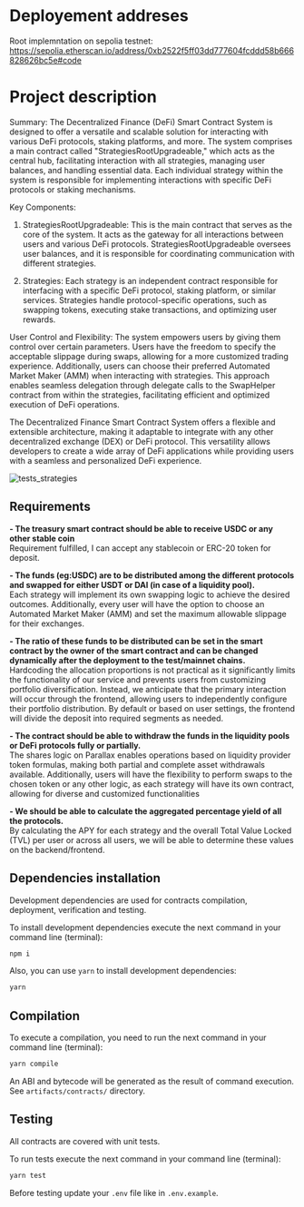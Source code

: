 # Deployement addreses

Root implemntation on sepolia testnet: https://sepolia.etherscan.io/address/0xb2522f5ff03dd777604fcddd58b666828626bc5e#code

# Project description

Summary:
The Decentralized Finance (DeFi) Smart Contract System is designed to offer a versatile and scalable solution for interacting with various DeFi protocols, staking platforms, and more. The system comprises a main contract called "StrategiesRootUpgradeable," which acts as the central hub, facilitating interaction with all strategies, managing user balances, and handling essential data. Each individual strategy within the system is responsible for implementing interactions with specific DeFi protocols or staking mechanisms.

Key Components:

1. StrategiesRootUpgradeable: This is the main contract that serves as the core of the system. It acts as the gateway for all interactions between users and various DeFi protocols. StrategiesRootUpgradeable oversees user balances, and it is responsible for coordinating communication with different strategies.

2. Strategies: Each strategy is an independent contract responsible for interfacing with a specific DeFi protocol, staking platform, or similar services. Strategies handle protocol-specific operations, such as swapping tokens, executing stake transactions, and optimizing user rewards.

User Control and Flexibility:
The system empowers users by giving them control over certain parameters. Users have the freedom to specify the acceptable slippage during swaps, allowing for a more customized trading experience. Additionally, users can choose their preferred Automated Market Maker (AMM) when interacting with strategies. This approach enables seamless delegation through delegate calls to the SwapHelper contract from within the strategies, facilitating efficient and optimized execution of DeFi operations.

The Decentralized Finance Smart Contract System offers a flexible and extensible architecture, making it adaptable to integrate with any other decentralized exchange (DEX) or DeFi protocol. This versatility allows developers to create a wide array of DeFi applications while providing users with a seamless and personalized DeFi experience.

![tests_strategies](https://github.com/AntonGulak/strategies/assets/55970327/912b7f63-a287-445d-9103-8c8ff9d057a2)

## Requirements

**- The treasury smart contract should be able to receive USDC or any other stable coin**  
 Requirement fulfilled, I can accept any stablecoin or ERC-20 token for deposit.

**- The funds (eg:USDC) are to be distributed among the different protocols and swapped for either USDT or DAI (in case of a liquidity pool).**  
 Each strategy will implement its own swapping logic to achieve the desired outcomes. Additionally, every user will have the option to choose an Automated Market Maker (AMM) and set the maximum allowable slippage for their exchanges.

**- The ratio of these funds to be distributed can be set in the smart contract by the owner of the smart contract and can be changed dynamically after the deployment to the test/mainnet chains.**  
 Hardcoding the allocation proportions is not practical as it significantly limits the functionality of our service and prevents users from customizing portfolio diversification. Instead, we anticipate that the primary interaction will occur through the frontend, allowing users to independently configure their portfolio distribution. By default or based on user settings, the frontend will divide the deposit into required segments as needed.

**- The contract should be able to withdraw the funds in the liquidity pools or DeFi protocols fully or partially.**  
 The shares logic on Parallax enables operations based on liquidity provider token formulas, making both partial and complete asset withdrawals available. Additionally, users will have the flexibility to perform swaps to the chosen token or any other logic, as each strategy will have its own contract, allowing for diverse and customized functionalities

**- We should be able to calculate the aggregated percentage yield of all the protocols.**  
 By calculating the APY for each strategy and the overall Total Value Locked (TVL) per user or across all users, we will be able to determine these values on the backend/frontend.

## Dependencies installation

Development dependencies are used for contracts compilation, deployment,
verification and testing.

To install development dependencies execute the next command in your command
line (terminal):

```bash
npm i
```

Also, you can use `yarn` to install development dependencies:

```bash
yarn
```

## Compilation

To execute a compilation, you need to run the next command in your command line
(terminal):

```bash
yarn compile
```

An ABI and bytecode will be generated as the result of command execution. See
`artifacts/contracts/` directory.

## Testing

All contracts are covered with unit tests.

To run tests execute the next command in your command line (terminal):

```bash
yarn test
```

Before testing update your `.env` file like in `.env.example`.
